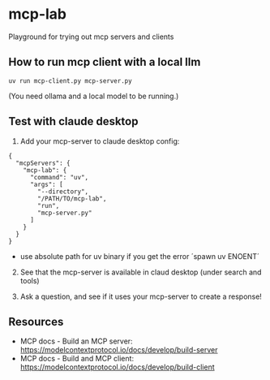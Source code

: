 # mcp-lab
Playground for trying out mcp servers and clients

## How to run mcp client with a local llm
```
uv run mcp-client.py mcp-server.py
```

(You need ollama and a local model to be running.)

## Test with claude desktop
1. Add your mcp-server to claude desktop config:

```
{
  "mcpServers": {
    "mcp-lab": {
      "command": "uv",
      "args": [
        "--directory",
        "/PATH/TO/mcp-lab",
        "run",
        "mcp-server.py"
      ]
    }
  }
}
```
* use absolute path for uv binary if you get the error ´spawn uv ENOENT´

2. See that the mcp-server is available in claud desktop (under search and tools)

3. Ask a question, and see if it uses your mcp-server to create a response!

## Resources
- MCP docs - Build an MCP server: https://modelcontextprotocol.io/docs/develop/build-server
- MCP docs - Build and MCP client: https://modelcontextprotocol.io/docs/develop/build-client
